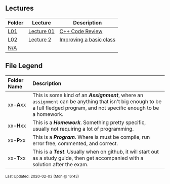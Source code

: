 ## Lectures
| Folder | Lecture | Description|
 | ------------|------------|------------|
 | [L01](https://github.com/rugbyprof/2143-Object-Oriented-Programming/tree/master/Lectures/L01) | [ Lecture 01 ](https://github.com/rugbyprof/2143-Object-Oriented-Programming/tree/master/Lectures/L01) | [ C++ Code Review](https://github.com/rugbyprof/2143-Object-Oriented-Programming/tree/master/Lectures/L01) | [L01](https://github.com/rugbyprof/2143-Object-Oriented-Programming/tree/master/Lectures/L01) | [ 23 Jan 2020 (@12:30)](https://github.com/rugbyprof/2143-Object-Oriented-Programming/tree/master/Lectures/L01) | [N/A](https://github.com/rugbyprof/2143-Object-Oriented-Programming/tree/master/Lectures/L01) |
 | [L02](https://github.com/rugbyprof/2143-Object-Oriented-Programming/tree/master/Lectures/L02) | [ Lecture 2 ](https://github.com/rugbyprof/2143-Object-Oriented-Programming/tree/master/Lectures/L02) | [ Improving a basic class](https://github.com/rugbyprof/2143-Object-Oriented-Programming/tree/master/Lectures/L02) | [L02](https://github.com/rugbyprof/2143-Object-Oriented-Programming/tree/master/Lectures/L02) | [ Friends](https://github.com/rugbyprof/2143-Object-Oriented-Programming/tree/master/Lectures/L02) | [L02](https://github.com/rugbyprof/2143-Object-Oriented-Programming/tree/master/Lectures/L02) | [ Overloading (Type of Polymorphism)](https://github.com/rugbyprof/2143-Object-Oriented-Programming/tree/master/Lectures/L02) | [L02](https://github.com/rugbyprof/2143-Object-Oriented-Programming/tree/master/Lectures/L02) | [ Copy Constructor](https://github.com/rugbyprof/2143-Object-Oriented-Programming/tree/master/Lectures/L02) | [L02](https://github.com/rugbyprof/2143-Object-Oriented-Programming/tree/master/Lectures/L02) | [ Shallow Copy](https://github.com/rugbyprof/2143-Object-Oriented-Programming/tree/master/Lectures/L02) | [L02](https://github.com/rugbyprof/2143-Object-Oriented-Programming/tree/master/Lectures/L02) | [ Deep Copy](https://github.com/rugbyprof/2143-Object-Oriented-Programming/tree/master/Lectures/L02) | [N/A](https://github.com/rugbyprof/2143-Object-Oriented-Programming/tree/master/Lectures/L02) |
 | [N/A](https://github.com/rugbyprof/2143-Object-Oriented-Programming/tree/master/Lectures/N/A) |

    
## File Legend

| Folder Name | Description |
|:-----------|:-------------|
|xx-**A**xx | This is some kind of an ***Assignment***, where an `assignment` can be anything that isn't big enough to be a full fledged program, and not specific enough to be a homework. |
|xx-**H**xx | This is a ***Homework***. Something pretty specific, usually not requiring a lot of programming. |
|xx-**P**xx | This is a ***Program***. Where is must be compile, run error free, commented, and correct. |
|xx-**T**xx | This is a ***Test***. Usually when on github, it will start out as a study guide, then get accompanied with a solution after the exam. |

    
<sup>Last Updated: 2020-02-03 (Mon @ 16:43)</sup>